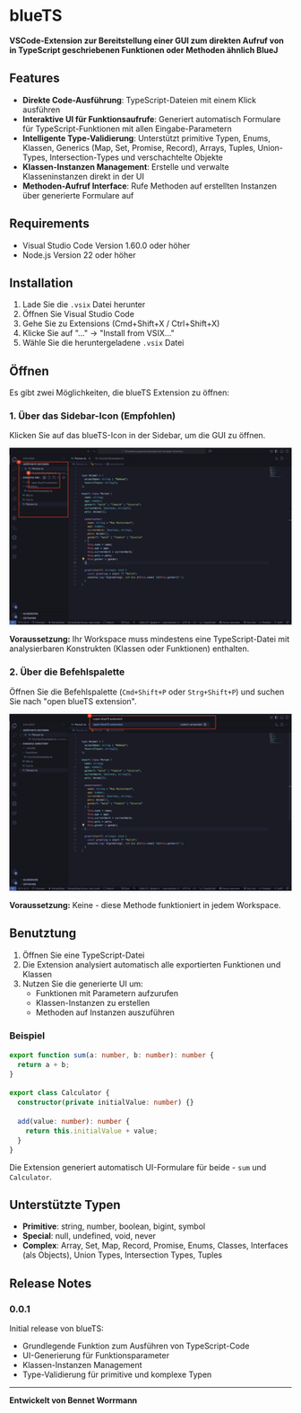 # blueTS

**VSCode-Extension zur Bereitstellung einer GUI zum direkten Aufruf von in TypeScript geschriebenen Funktionen oder Methoden ähnlich BlueJ**

## Features

- **Direkte Code-Ausführung**: TypeScript-Dateien mit einem Klick ausführen
- **Interaktive UI für Funktionsaufrufe**: Generiert automatisch Formulare für TypeScript-Funktionen mit allen Eingabe-Parametern
- **Intelligente Type-Validierung**: Unterstützt primitive Typen, Enums, Klassen, Generics (Map, Set, Promise, Record), Arrays, Tuples, Union-Types, Intersection-Types und verschachtelte Objekte
- **Klassen-Instanzen Management**: Erstelle und verwalte Klasseninstanzen direkt in der UI
- **Methoden-Aufruf Interface**: Rufe Methoden auf erstellten Instanzen über generierte Formulare auf

## Requirements

- Visual Studio Code Version 1.60.0 oder höher
- Node.js Version 22 oder höher

## Installation

1. Lade Sie die `.vsix` Datei herunter
2. Öffnen Sie Visual Studio Code
3. Gehe Sie zu Extensions (Cmd+Shift+X / Ctrl+Shift+X)
4. Klicke Sie auf "..." → "Install from VSIX..."
5. Wähle Sie die heruntergeladene `.vsix` Datei

## Öffnen

Es gibt zwei Möglichkeiten, die blueTS Extension zu öffnen:

### 1. Über das Sidebar-Icon (Empfohlen)

Klicken Sie auf das blueTS-Icon in der Sidebar, um die GUI zu öffnen.

![Öffnen über Sidebar](./assests/open_icon.png)

**Voraussetzung:** Ihr Workspace muss mindestens eine TypeScript-Datei mit analysierbaren Konstrukten (Klassen oder Funktionen) enthalten.

### 2. Über die Befehlspalette

Öffnen Sie die Befehlspalette (`Cmd+Shift+P` oder `Strg+Shift+P`) und suchen Sie nach "open blueTS extension".

![Öffnen über Befehlspalette](./assests/open_CommandPalet.png)

**Voraussetzung:** Keine - diese Methode funktioniert in jedem Workspace.

## Benutztung

1. Öffnen Sie eine TypeScript-Datei
2. Die Extension analysiert automatisch alle exportierten Funktionen und Klassen
3. Nutzen Sie die generierte UI um:
   - Funktionen mit Parametern aufzurufen
   - Klassen-Instanzen zu erstellen
   - Methoden auf Instanzen auszuführen

### Beispiel

```typescript
export function sum(a: number, b: number): number {
  return a + b;
}

export class Calculator {
  constructor(private initialValue: number) {}

  add(value: number): number {
    return this.initialValue + value;
  }
}
```

Die Extension generiert automatisch UI-Formulare für beide - `sum` und `Calculator`.

## Unterstützte Typen

- **Primitive**: string, number, boolean, bigint, symbol
- **Special**: null, undefined, void, never
- **Complex**: Array, Set, Map, Record, Promise, Enums, Classes, Interfaces (als Objects), Union Types, Intersection Types, Tuples

## Release Notes

### 0.0.1

Initial release von blueTS:

- Grundlegende Funktion zum Ausführen von TypeScript-Code
- UI-Generierung für Funktionsparameter
- Klassen-Instanzen Management
- Type-Validierung für primitive und komplexe Typen

---

**Entwickelt von Bennet Worrmann**
